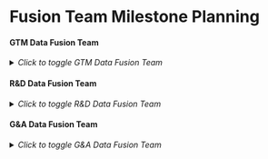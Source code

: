 <!-- Use the below format for the title of the issue
<!-- Fusion Team | Milestone Planning | Milestone FY22-Q03-MS04: September 15, 2021 – October 5, 2021 | -->

# Fusion Team Milestone Planning

#### GTM Data Fusion Team

<details>
<summary><i>Click to toggle GTM Data Fusion Team</i></summary>

<!-- link to the milestone this issue represents (it will probably be the one following the current DE Milestone)-->
<!-- please link preceding milestone planning issue in the Linked Issues section below the description -->

# Analytics Days :calendar: 
Please add a number for days you'll be working this milestone. Data Analysts and Engineers should subtract a day for each triage day and a day for meetings. Any time-off should also be subtracted from this number. This means that the maximum Analytics Days a Data Analyst or Data Engineer will ever post is 7. If you have two triage days it's 5. **This section should be filled out by the Data Analyst or Data Engineer themselves.**

- @paul_armstrong: 
- @jeanpeguero: 
- @ken_aguilar: 
- @michellecooper: 
- @pempey:
- @iweeks: 

**Total Analytics days**: <!-- sum the above analytics days -->


---

# Milestone Themes

## P1 - Ops
- 

## P2 - OKRs
- 

## P3 - Other
- 

---

# Velocity and Capacity :race_car: 
We calculate the velocity of our last milestone by dividing the points/weight completed by the number of Analytics days that were available. **This section should be filled out by the Fusion team manager or whoever is running the planning**

## Last Milestone
Last Milestone: <!-- link here (it will probably be the current milestone) -->
Last Milestone Issue: <!-- link here and also relate it in the linked issues section below-->
* **Last milestone weight completed:** <!-- from 'Last Milestone' linked above -->
* **Last milestone engineering days:** <!-- from 'Last Milestone Issue' linked above -->
* **Last milestone velocity:** <!-- 'Last milestone weight completed' / 'Last milestone engineering days' -->


## This (starting) Milestone: :crystal_ball: 
We assume that preceding milestone's velocity is a good predictor of the following milestone's velocity. We then make sure that we have adequate capacity to address all of the **prioritized issues**. If we don't have enough capacity then we remove the issues of least priority. 

**Analytics capacity for this milestone:** <!-- Total Analytics days * Last milestone velocity -->

</details>

#### R&D Data Fusion Team

<details>
<summary><i>Click to toggle R&D Data Fusion Team</i></summary>

<!-- link to the milestone this issue represents (it will probably be the one following the current DE Milestone)-->
<!-- please link preceding milestone planning issue in the Linked Issues section below the description -->

# Analytics Days :calendar: 
Please add a number for days you'll be working this milestone. Data Analysts and Engineers should subtract a day for each triage day and a day for meetings. Any time-off should also be subtracted from this number. This means that the maximum Analytics Days a Data Analyst or Data Engineer will ever post is 7. If you have two triage days it's 5. **This section should be filled out by the Data Analyst or Data Engineer themselves.**

- @chrissharp:
- @snalamaru: 
- @mlaanen:
- @rbacovic: 
- @jeanpeguero: 

**Total Analytics days**: <!-- sum the above analytics days -->


---

# Milestone Themes

## P1 - Ops
- 

## P2 - OKRs
- 

## P3 - Other
- 

---

# Velocity and Capacity :race_car: 
We calculate the velocity of our last milestone by dividing the points/weight completed by the number of Analytics days that were available. **This section should be filled out by the Fusion team manager or whoever is running the planning**

## Last Milestone
Last Milestone: <!-- link here (it will probably be the current milestone) -->
Last Milestone Issue: <!-- link here and also relate it in the linked issues section below-->
* **Last milestone weight completed:** <!-- from 'Last Milestone' linked above -->
* **Last milestone engineering days:** <!-- from 'Last Milestone Issue' linked above -->
* **Last milestone velocity:** <!-- 'Last milestone weight completed' / 'Last milestone engineering days' -->


## This (starting) Milestone: :crystal_ball: 
We assume that preceding milestone's velocity is a good predictor of the following milestone's velocity. We then make sure that we have adequate capacity to address all of the **prioritized issues**. If we don't have enough capacity then we remove the issues of least priority. 

**Analytics capacity for this milestone:** <!-- Total Analytics days * Last milestone velocity -->

</details>

#### G&A Data Fusion Team

<details>
<summary><i>Click to toggle G&A Data Fusion Team</i></summary>

<!-- link to the milestone this issue represents (it will probably be the one following the current DE Milestone)-->
<!-- please link preceding milestone planning issue in the Linked Issues section below the description -->

# Analytics Days :calendar: 
Please add a number for days you'll be working this milestone. Data Analysts and Engineers should subtract a day for each triage day and a day for meetings. Any time-off should also be subtracted from this number. This means that the maximum Analytics Days a Data Analyst or Data Engineer will ever post is 7. If you have two triage days it's 5. **This section should be filled out by the Data Analyst or Data Engineer themselves.**

- @pempey 


**Total Analytics days**: <!-- sum the above analytics days -->


---

# Milestone Themes

## P1 - Ops
- 

## P2 - OKRs
- 

## P3 - Other
- 

---

# Velocity and Capacity :race_car: 
We calculate the velocity of our last milestone by dividing the points/weight completed by the number of Analytics days that were available. **This section should be filled out by the Fusion team manager or whoever is running the planning**

## Last Milestone
Last Milestone: <!-- link here (it will probably be the current milestone) -->
Last Milestone Issue: <!-- link here and also relate it in the linked issues section below-->
* **Last milestone weight completed:** <!-- from 'Last Milestone' linked above -->
* **Last milestone engineering days:** <!-- from 'Last Milestone Issue' linked above -->
* **Last milestone velocity:** <!-- 'Last milestone weight completed' / 'Last milestone engineering days' -->


## This (starting) Milestone: :crystal_ball: 
We assume that preceding milestone's velocity is a good predictor of the following milestone's velocity. We then make sure that we have adequate capacity to address all of the **prioritized issues**. If we don't have enough capacity then we remove the issues of least priority. 

**Analytics capacity for this milestone:** <!-- Total Analytics days * Last milestone velocity -->

</details>



